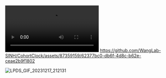 


<video src="https://github.com/WangLab-SINH/CohortClock/assets/87359159/62377bc0-db6f-4d8c-b62e-ceae2b9f1802"></video>
https://github.com/WangLab-SINH/CohortClock/assets/87359159/62377bc0-db6f-4d8c-b62e-ceae2b9f1802

![LPDS_GIF_20231217_212131](https://github.com/WangLab-SINH/CohortClock/assets/87359159/5739c695-88c2-434f-ba30-70e83409a739)
